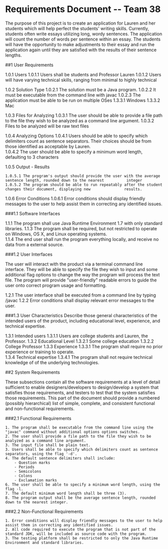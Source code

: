 # **Requirements Document -- Team 38**

The purpose of this project is to create an application for Lauren and her students which will help perfect the students' writing skills.  Currently, students often write essays utilizing long, wordy sentences.  The application will count the number of words per sentence within an essay.  The students will have the opportunity to make adjustments to their essay and run the application again until they are satisfied with the results of their sentence lengths.

##1 User Requirements

1.0.1  Users
	1.0.1.1 Users shall be students and Professor Lauren
	1.0.1.2 Users will have varying technical skills, ranging from minimal to highly technical

1.0.2  Solution Type
	1.0.2.1 The solution must be a Java program.
	1.0.2.2 It must be executable from the command line with javac
	1.0.2.3 The application must be able to be run on multiple OSes
			1.3.3.1  Windows 
			1.3.3.2  Mac 

1.0.3 Files for Analyzing
	1.0.3.1 The user should be able to provide a file path to the file they wish to be analyzed as a command line argument.
	1.0.3.2 Files to be analyzed will be raw text files

1.0.4 Analyzing Options
	1.0.4.1 Users should be able to specify which delimiters count as sentence separators. Their choices should be from 			those identified as acceptable by Lauren.	
	1.0.4.2 The user should be able to specify a minimum word length, defaulting to 3 characters

1.0.5 Output - Results

	1.0.5.1 The program's output should provide the user with the average sentence length, rounded down to the nearest 	 	    integer
	1.0.5.2 The program should be able to run repeatably after the student changes their document, displaying new 				results.

1.0.6 Error Conditions
	1.0.6.1 Error conditions should display friendly messages to the user to help assist them in correcting any identified issues.

###1.1 Software Interfaces

1.1.1 The program shall use Java Runtime Environment 1.7 with only standard libraries.
1.1.3 The program shall be required, but not restricted to operate on Windows, OS X, and Linux operating systems.  
1.1.4 The end user shall run the program everything locally, and receive no data from a external source.

###1.2 User Interfaces

The user will interact with the product via a terminal command line interface. They will be able to specify the file they wish to input and some additional flag options to change the way the program will process the text file. The program will provide "user-friendly" readable errors to guide the user onto correct program usage and formatting.

1.2.1  The user interface shall be executed from a command line by typing <path>/javac <appname> <filename> <flags>
1.2.2  Error conditions shall display relevant error messages to the user.  

###1.3 User Characteristics
Describe those general characteristics of the intended users of the product, including educational level, experience, and technical expertise.

1.3.1 Intended users
	1.3.1.1 Users are college students and Lauren, the Professor.
1.3.2 Educational Level
	1.3.2.1 Some college education
	1.3.2.2 College Professor
1.3.3 Experience
	1.3.3.1 The program shall require no prior experience or training to operate.  
1.3.4 Technical expertise
	1.3.4.1 The program shall not require technical knowledge of of the underlying technologies.  

##2 System Requirements

These subsections contain all the software requirements at a level of detail sufficient to enable designers/developers to design/develop a system that satisfies those requirements, and testers to test that the system satisfies those requirements. This part of the document should provide a numbered (possibly hierarchical) list of simple, complete, and consistent functional and non-functional requirements. 

###2.1 Functional Requirements

	1. The program shall be executable from the command line using the "javac" command without additional options options switches.
	2. The user shall provide a file path to the file they wish to be analyzed as a command line argument.
	3. The input file shall be plain text.  
	3. Users shall be able to specify which delimiters count as sentence separators, using the flag '-d'.
	4. The default sentence delimiters shall include:
		- Question marks
		- Periods
		- Semicolons
		- Colons
		- Exclamation marks
	6. The user shall be able to specify a minimum word length, using the flag -l.
	7. The default minimum word length shall be three (3).
	8. The program output shall be the average sentence length, rounded down to the nearest integer.


###2.2 Non-Functional Requirements

	1. Error conditions will display friendly messages to the user to help assist them in correcting any identified issues.
	2. All code required to execute the program that is not part of the standard JDK, will be included as source code with the program.
	3. The testing platform shall be restricted to only the Java Runtime Environment and standard libraries. 


